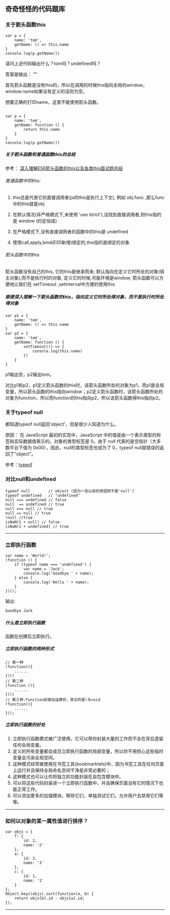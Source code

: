 ## 奇奇怪怪的代码题库
### 关于箭头函数this
```
var p = {
    name: 'tom',
    getName: () => this.name
}
console.log(p.getName())
```
请问上述代码输出什么？tom吗？undefined吗？

答案是输出： ""

首先箭头函数是没有this的，所以在调用的时候this指向全局的window，window.name如果没有定义的话则为空。

想要正确的打印name，这里不能使用箭头函数。
```

var p = {
    name: 'tom',
    getName: fucntion () {
        return this.name
    }
}
console.log(p.getName())
```

##### 关于箭头函数和普通函数this的总结
参考： [深入理解ES6箭头函数的this以及各类this面试题总结](http://blog.csdn.net/yangbingbinga/article/details/61424363)
###### 普通函数中的this:

1. this总是代表它的直接调用者(js的this是执行上下文), 例如 obj.func ,那么func中的this就是obj

2. 在默认情况(非严格模式下,未使用 'use strict'),没找到直接调用者,则this指的是 window (约定俗成)

3. 在严格模式下,没有直接调用者的函数中的this是 undefined

4. 使用call,apply,bind(ES5新增)绑定的,this指的是绑定的对象

###### 箭头函数中的this

箭头函数没有自己的this, 它的this是继承而来; 默认指向在定义它时所处的对象(宿主对象),而不是执行时的对象, 定义它的时候,可能环境是window; 箭头函数可以方便地让我们在 setTimeout ,setInterval中方便的使用this

##### 顺便深入理解一下箭头函数的this，指向定义它时所处得对象，而不是执行时所处得对象
```
var p1 = {
    name: 'tom',
    getName: () => this.name
}
var p2 = {
    name: 'tom',
    getName: function () {
        setTimeout(() => {
            console.log(this.name)
        }) 
    }
}
```
p1输出空，p2输出tom。

对比p1和p2，p1定义箭头函数的this时，该箭头函数所处的对象为p1，而p1是全局变量，所以箭头函数的this指向window；p2定义箭头函数时，该箭头函数所处的对象为function，所以而function的this指向p2，所以该箭头函数得this指向p2。

### 关于typeof null
都知道typeof null返回'object'，但是很少人知道为什么。

原因：
在 JavaScript 最初的实现中，JavaScript 中的值是由一个表示类型的标签和实际数据值表示的。对象的类型标签是 0。由于 null 代表的是空指针（大多数平台下值为 0x00），因此，null的类型标签也成为了 0，typeof null就错误的返回了"object"。

参考：[typeof](https://developer.mozilla.org/zh-CN/docs/Web/JavaScript/Reference/Operators/typeof)

### 对比null和undefined
```
typeof null        // object (因为一些以前的原因而不是'null')
typeof undefined   // "undefined"
null === undefined // false
null  == undefined // true
null === null // true
null == null // true
!null //true
isNaN(1 + null) // false
isNaN(1 + undefined) // true
```

***

### 立即执行函数
```
var name = 'World!';
(function () {
    if (typeof name === 'undefined') {
        var name = 'Jack';
        console.log('Goodbye ' + name);
    } else {
        console.log('Hello ' + name);
    }
})();
```
输出:
```
Goodbye Jack
```
##### 什么是立即执行函数
函数在创建后立即执行。
##### 立即执行函数的两种形式
```
// 第一种
(function(){
    ......
})()
// 第二种
(function (){
    ......
}())
// 第三种:function前面加运算符，常见的是!与void
!function(){
    ......
}(); 
```
##### 立即执行函数的好处
1. 立即执行函数模式被广泛使用，它可以帮你封装大量的工作而不会在背后遗留任何全局变量。
2. 定义的所有变量都会成员立即执行函数的局部变量，所以你不用担心这些临时变量会污染全局空间。
3. 这种模式经常被使用在书签工具(bookmarklets)中，因为书签工具在任何页面上运行并且保持全局命名空间干净是非常必要的；
4. 这种模式也可以让你将独立的功能封装在自包含模块中。
5. 可以将这些代码封装进一个立即执行函数中，并且确保页面没有它的情况下也能正常工作。
6. 可以添加更多的加强模块，移除它们，单独测试它们，允许用户去禁用它们等等。

---
### 如何以对象的某一属性值进行排序？
```
var objs = {
    f: {
        id: 2,
        name: '2'
    }, 
    a: {
        id: 3,
        name: '3'
    }, 
    c: {
        id: 1,
        name: '1'
    }
};
Object.keys(objs).sort(function(a, b) {
    return objs[b].id - objs[a].id;
});
```

---
